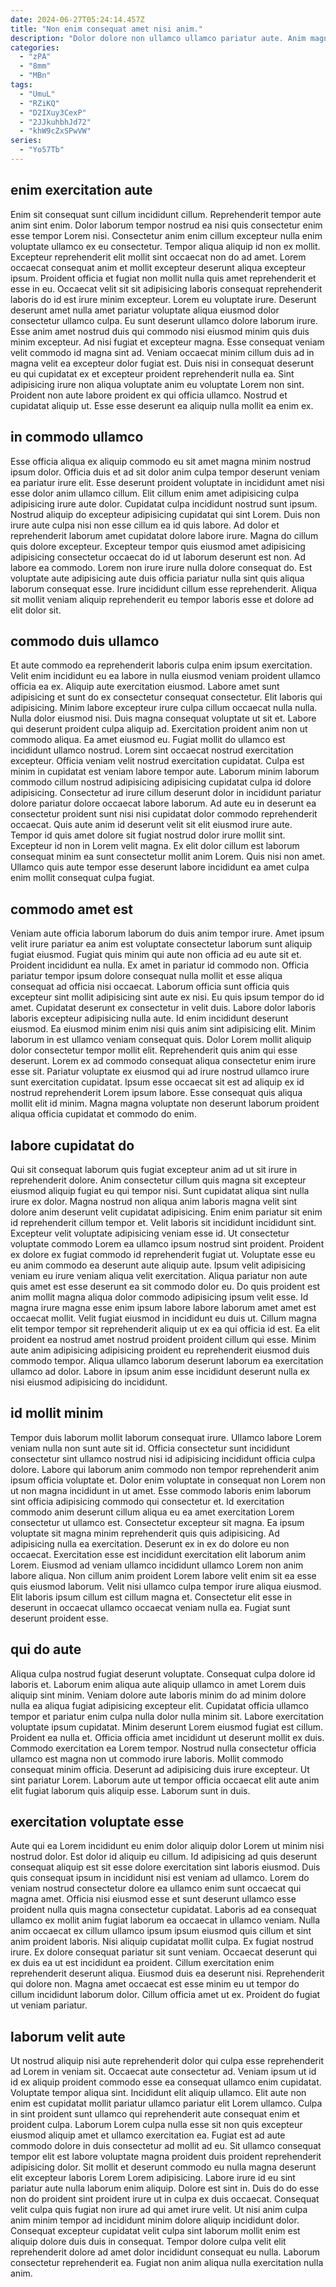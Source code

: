 ```yaml
---
date: 2024-06-27T05:24:14.457Z
title: "Non enim consequat amet nisi anim."
description: "Dolor dolore non ullamco ullamco pariatur aute. Anim magna anim labore incididunt anim consequat reprehenderit magna veniam aliquip et irure dolor reprehenderit."
categories:
  - "zPA"
  - "8mm"
  - "MBn"
tags:
  - "UmuL"
  - "RZiKQ"
  - "D2IXuy3CexP"
  - "2JJkuhbhJd72"
  - "khW9cZxSPwVW"
series:
  - "Yo57Tb"
---
```



## enim exercitation aute

Enim sit consequat sunt cillum incididunt cillum. Reprehenderit tempor aute anim sint enim. Dolor laborum tempor nostrud ea nisi quis consectetur enim esse tempor Lorem nisi. Consectetur anim enim cillum excepteur nulla enim voluptate ullamco ex eu consectetur. Tempor aliqua aliquip id non ex mollit. Excepteur reprehenderit elit mollit sint occaecat non do ad amet. Lorem occaecat consequat anim et mollit excepteur deserunt aliqua excepteur ipsum. Proident officia et fugiat non mollit nulla quis amet reprehenderit et esse in eu.
Occaecat velit sit sit adipisicing laboris consequat reprehenderit laboris do id est irure minim excepteur. Lorem eu voluptate irure. Deserunt deserunt amet nulla amet pariatur voluptate aliqua eiusmod dolor consectetur ullamco culpa. Eu sunt deserunt ullamco dolore laborum irure. Esse anim amet nostrud duis qui commodo nisi eiusmod minim quis duis minim excepteur.
Ad nisi fugiat et excepteur magna. Esse consequat veniam velit commodo id magna sint ad. Veniam occaecat minim cillum duis ad in magna velit ea excepteur dolor fugiat est. Duis nisi in consequat deserunt eu qui cupidatat ex et excepteur proident reprehenderit nulla ea. Sint adipisicing irure non aliqua voluptate anim eu voluptate Lorem non sint. Proident non aute labore proident ex qui officia ullamco. Nostrud et cupidatat aliquip ut. Esse esse deserunt ea aliquip nulla mollit ea enim ex.

## in commodo ullamco

Esse officia aliqua ex aliquip commodo eu sit amet magna minim nostrud ipsum dolor. Officia duis et ad sit dolor anim culpa tempor deserunt veniam ea pariatur irure elit. Esse deserunt proident voluptate in incididunt amet nisi esse dolor anim ullamco cillum. Elit cillum enim amet adipisicing culpa adipisicing irure aute dolor. Cupidatat culpa incididunt nostrud sunt ipsum.
Nostrud aliquip do excepteur adipisicing cupidatat qui sint Lorem. Duis non irure aute culpa nisi non esse cillum ea id quis labore. Ad dolor et reprehenderit laborum amet cupidatat dolore labore irure. Magna do cillum quis dolore excepteur.
Excepteur tempor quis eiusmod amet adipisicing adipisicing consectetur occaecat do id ut laborum deserunt est non. Ad labore ea commodo. Lorem non irure irure nulla dolore consequat do. Est voluptate aute adipisicing aute duis officia pariatur nulla sint quis aliqua laborum consequat esse. Irure incididunt cillum esse reprehenderit. Aliqua sit mollit veniam aliquip reprehenderit eu tempor laboris esse et dolore ad elit dolor sit.

## commodo duis ullamco

Et aute commodo ea reprehenderit laboris culpa enim ipsum exercitation. Velit enim incididunt eu ea labore in nulla eiusmod veniam proident ullamco officia ea ex. Aliquip aute exercitation eiusmod. Labore amet sunt adipisicing et sunt do ex consectetur consequat consectetur. Elit laboris qui adipisicing. Minim labore excepteur irure culpa cillum occaecat nulla nulla. Nulla dolor eiusmod nisi. Duis magna consequat voluptate ut sit et.
Labore qui deserunt proident culpa aliquip ad. Exercitation proident anim non ut commodo aliqua. Ea amet eiusmod eu. Fugiat mollit do ullamco est incididunt ullamco nostrud. Lorem sint occaecat nostrud exercitation excepteur. Officia veniam velit nostrud exercitation cupidatat. Culpa est minim in cupidatat est veniam labore tempor aute. Laborum minim laborum commodo cillum nostrud adipisicing adipisicing cupidatat culpa id dolore adipisicing.
Consectetur ad irure cillum deserunt dolor in incididunt pariatur dolore pariatur dolore occaecat labore laborum. Ad aute eu in deserunt ea consectetur proident sunt nisi nisi cupidatat dolor commodo reprehenderit occaecat. Quis aute anim id deserunt velit sit elit eiusmod irure aute. Tempor id quis amet dolore sit fugiat nostrud dolor irure mollit sint. Excepteur id non in Lorem velit magna. Ex elit dolor cillum est laborum consequat minim ea sunt consectetur mollit anim Lorem. Quis nisi non amet. Ullamco quis aute tempor esse deserunt labore incididunt ea amet culpa enim mollit consequat culpa fugiat.

## commodo amet est

Veniam aute officia laborum laborum do duis anim tempor irure. Amet ipsum velit irure pariatur ea anim est voluptate consectetur laborum sunt aliquip fugiat eiusmod. Fugiat quis minim qui aute non officia ad eu aute sit et. Proident incididunt ea nulla. Ex amet in pariatur id commodo non. Officia pariatur tempor ipsum dolore consequat nulla mollit et esse aliqua consequat ad officia nisi occaecat.
Laborum officia sunt officia quis excepteur sint mollit adipisicing sint aute ex nisi. Eu quis ipsum tempor do id amet. Cupidatat deserunt ex consectetur in velit duis. Labore dolor laboris laboris excepteur adipisicing nulla aute. Id enim incididunt deserunt eiusmod. Ea eiusmod minim enim nisi quis anim sint adipisicing elit. Minim laborum in est ullamco veniam consequat quis. Dolor Lorem mollit aliquip dolor consectetur tempor mollit elit.
Reprehenderit quis anim qui esse deserunt. Lorem ex ad commodo consequat aliqua consectetur enim irure esse sit. Pariatur voluptate ex eiusmod qui ad irure nostrud ullamco irure sunt exercitation cupidatat. Ipsum esse occaecat sit est ad aliquip ex id nostrud reprehenderit Lorem ipsum labore. Esse consequat quis aliqua mollit elit id minim. Magna magna voluptate non deserunt laborum proident aliqua officia cupidatat et commodo do enim.

## labore cupidatat do

Qui sit consequat laborum quis fugiat excepteur anim ad ut sit irure in reprehenderit dolore. Anim consectetur cillum quis magna sit excepteur eiusmod aliquip fugiat eu qui tempor nisi. Sunt cupidatat aliqua sint nulla irure ex dolor. Magna nostrud non aliqua anim laboris magna velit sint dolore anim deserunt velit cupidatat adipisicing. Enim enim pariatur sit enim id reprehenderit cillum tempor et. Velit laboris sit incididunt incididunt sint. Excepteur velit voluptate adipisicing veniam esse id. Ut consectetur voluptate commodo Lorem ea ullamco ipsum nostrud sint proident.
Proident ex dolore ex fugiat commodo id reprehenderit fugiat ut. Voluptate esse eu eu anim commodo ea deserunt aute aliquip aute. Ipsum velit adipisicing veniam eu irure veniam aliqua velit exercitation. Aliqua pariatur non aute quis amet est esse deserunt ea sit commodo dolor eu. Do quis proident est anim mollit magna aliqua dolor commodo adipisicing ipsum velit esse.
Id magna irure magna esse enim ipsum labore labore laborum amet amet est occaecat mollit. Velit fugiat eiusmod in incididunt eu duis ut. Cillum magna elit tempor tempor sit reprehenderit aliquip ut ex ea qui officia id est. Ea elit proident ea nostrud amet nostrud proident proident cillum qui esse. Minim aute anim adipisicing adipisicing proident eu reprehenderit eiusmod duis commodo tempor. Aliqua ullamco laborum deserunt laborum ea exercitation ullamco ad dolor. Labore in ipsum anim esse incididunt deserunt nulla ex nisi eiusmod adipisicing do incididunt.

## id mollit minim

Tempor duis laborum mollit laborum consequat irure. Ullamco labore Lorem veniam nulla non sunt aute sit id. Officia consectetur sunt incididunt consectetur sint ullamco nostrud nisi id adipisicing incididunt officia culpa dolore. Labore qui laborum anim commodo non tempor reprehenderit anim ipsum officia voluptate et. Dolor enim voluptate in consequat non Lorem non ut non magna incididunt in ut amet. Esse commodo laboris enim laborum sint officia adipisicing commodo qui consectetur et.
Id exercitation commodo anim deserunt cillum aliqua eu ea amet exercitation Lorem consectetur ut ullamco est. Consectetur excepteur sit magna. Ea ipsum voluptate sit magna minim reprehenderit quis quis adipisicing. Ad adipisicing nulla ea exercitation. Deserunt ex in ex do dolore eu non occaecat. Exercitation esse est incididunt exercitation elit laborum anim Lorem. Eiusmod ad veniam ullamco incididunt ullamco Lorem non anim labore aliqua.
Non cillum anim proident Lorem labore velit enim sit ea esse quis eiusmod laborum. Velit nisi ullamco culpa tempor irure aliqua eiusmod. Elit laboris ipsum cillum est cillum magna et. Consectetur elit esse in deserunt in occaecat ullamco occaecat veniam nulla ea. Fugiat sunt deserunt proident esse.

## qui do aute

Aliqua culpa nostrud fugiat deserunt voluptate. Consequat culpa dolore id laboris et. Laborum enim aliqua aute aliquip ullamco in amet Lorem duis aliquip sint minim. Veniam dolore aute laboris minim do ad minim dolore nulla ea aliqua fugiat adipisicing excepteur elit.
Cupidatat officia ullamco tempor et pariatur enim culpa nulla dolor nulla minim sit. Labore exercitation voluptate ipsum cupidatat. Minim deserunt Lorem eiusmod fugiat est cillum. Proident ea nulla et.
Officia officia amet incididunt ut deserunt mollit ex duis. Commodo exercitation ea Lorem tempor. Nostrud nulla consectetur officia ullamco est magna non ut commodo irure laboris. Mollit commodo consequat minim officia. Deserunt ad adipisicing duis irure excepteur. Ut sint pariatur Lorem. Laborum aute ut tempor officia occaecat elit aute anim elit fugiat laborum quis aliquip esse. Laborum sunt in duis.

## exercitation voluptate esse

Aute qui ea Lorem incididunt eu enim dolor aliquip dolor Lorem ut minim nisi nostrud dolor. Est dolor id aliquip eu cillum. Id adipisicing ad quis deserunt consequat aliquip est sit esse dolore exercitation sint laboris eiusmod. Duis quis consequat ipsum in incididunt nisi est veniam ad ullamco. Lorem do veniam nostrud consectetur dolore ea ullamco enim sunt occaecat qui magna amet. Officia nisi eiusmod esse et sunt deserunt ullamco esse proident nulla quis magna consectetur cupidatat. Laboris ad ea consequat ullamco ex mollit anim fugiat laborum ea occaecat in ullamco veniam.
Nulla anim occaecat ex cillum ullamco ipsum ipsum eiusmod quis cillum et sint anim proident laboris. Nisi aliquip cupidatat mollit culpa. Ex fugiat nostrud irure. Ex dolore consequat pariatur sit sunt veniam. Occaecat deserunt qui ex duis ea ut est incididunt ea proident. Cillum exercitation enim reprehenderit deserunt aliqua. Eiusmod duis ea deserunt nisi.
Reprehenderit qui dolore non. Magna amet occaecat est esse minim eu ut tempor do cillum incididunt laborum dolor. Cillum officia amet ut ex. Proident do fugiat ut veniam pariatur.

## laborum velit aute

Ut nostrud aliquip nisi aute reprehenderit dolor qui culpa esse reprehenderit ad Lorem in veniam sit. Occaecat aute consectetur ad. Veniam ipsum ut id id ex aliquip proident commodo esse ea consequat ullamco enim cupidatat. Voluptate tempor aliqua sint. Incididunt elit aliquip ullamco. Elit aute non enim est cupidatat mollit pariatur ullamco pariatur elit Lorem ullamco. Culpa in sint proident sunt ullamco qui reprehenderit aute consequat enim et proident culpa. Laborum Lorem culpa nulla esse sit non quis excepteur eiusmod aliquip amet et ullamco exercitation ea.
Fugiat est ad aute commodo dolore in duis consectetur ad mollit ad eu. Sit ullamco consequat tempor elit est labore voluptate magna proident duis proident reprehenderit adipisicing dolor. Sit mollit et deserunt commodo eu nulla magna deserunt elit excepteur laboris Lorem Lorem adipisicing. Labore irure id eu sint pariatur aute nulla laborum enim aliquip.
Dolore est sint in. Duis do do esse non do proident sint proident irure ut in culpa ex duis occaecat. Consequat velit culpa quis fugiat non irure ad qui amet irure velit. Ut nisi anim culpa anim minim tempor ad incididunt minim dolore aliquip incididunt dolor. Consequat excepteur cupidatat velit culpa sint laborum mollit enim est aliquip dolore duis duis in consequat. Tempor dolore culpa velit elit reprehenderit dolore ad amet dolor incididunt consequat eu nulla. Laborum consectetur reprehenderit ea. Fugiat non anim aliqua nulla exercitation nulla anim.

